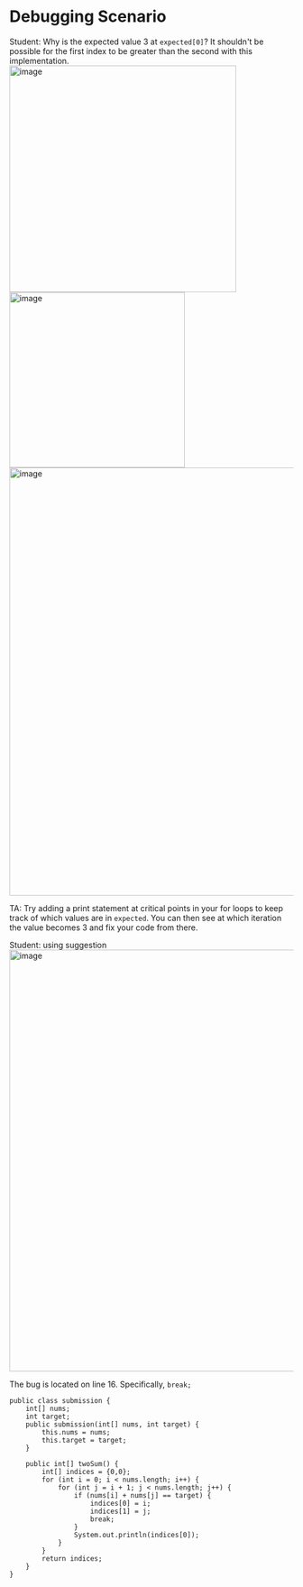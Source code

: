 # Debugging Scenario 

Student: Why is the expected value 3 at `expected[0]`? It shouldn't be possible for the first index to be greater than the second with this implementation. <br/>
<img width="402" alt="image" src="https://github.com/weihao-lin/cse15l-lab-reports/assets/156358635/f49d28b3-6ec3-4b7b-a5ab-961c18620297">
<img width="311" alt="image" src="https://github.com/weihao-lin/cse15l-lab-reports/assets/156358635/f21f4019-70fd-442b-80d8-43ecfef906f0">
<img width="759" alt="image" src="https://github.com/weihao-lin/cse15l-lab-reports/assets/156358635/7334f492-0fa3-4a17-b962-76eb5ad656ad">

TA: Try adding a print statement at critical points in your for loops to keep track of which values are in `expected`. 
You can then see at which iteration the value becomes 3 and fix your code from there. <br/>

Student: using suggestion <br/>
<img width="748" alt="image" src="https://github.com/weihao-lin/cse15l-lab-reports/assets/156358635/d49ea5a3-449c-40ab-bac0-a7401dc33f6b">

The bug is located on line 16. Specifically, `break;`
```
public class submission {
    int[] nums;
    int target;
    public submission(int[] nums, int target) {
        this.nums = nums;
        this.target = target;
    }

    public int[] twoSum() {
        int[] indices = {0,0};
        for (int i = 0; i < nums.length; i++) {
            for (int j = i + 1; j < nums.length; j++) {
                if (nums[i] + nums[j] == target) {
                    indices[0] = i;
                    indices[1] = j;
                    break;
                }
                System.out.println(indices[0]);
            }
        }
        return indices;
    }
}
```
